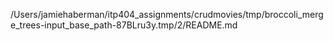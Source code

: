 /Users/jamiehaberman/itp404_assignments/crudmovies/tmp/broccoli_merge_trees-input_base_path-87BLru3y.tmp/2/README.md